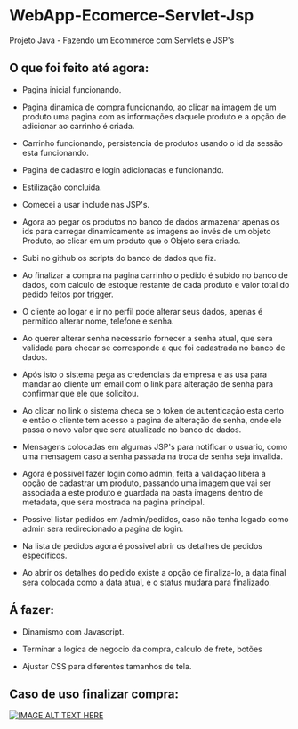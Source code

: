 # WebApp-Ecomerce-Servlet-Jsp
Projeto Java - Fazendo um Ecommerce com Servlets e JSP's


## O que foi feito até agora:

- Pagina inicial funcionando.

- Pagina dinamica de compra funcionando, ao clicar na imagem de um produto uma pagina com as informações daquele produto e a opção de adicionar ao carrinho é criada.

- Carrinho funcionando, persistencia de produtos usando o id da sessão esta funcionando.

- Pagina de cadastro e login adicionadas e funcionando.

- Estilização concluida.

- Comecei a usar include nas JSP's.

- Agora ao pegar os produtos no banco de dados armazenar apenas os ids para carregar dinamicamente as imagens ao invés de um objeto Produto, ao clicar em um produto que o Objeto sera criado.

- Subi no github os scripts do banco de dados que fiz.

- Ao finalizar a compra na pagina carrinho o pedido é subido no banco de dados, com calculo de estoque restante de cada produto e valor total do pedido feitos por trigger.

- O cliente ao logar e ir no perfil pode alterar seus dados, apenas é permitido alterar nome, telefone e senha.

- Ao querer alterar senha necessario fornecer a senha atual, que sera validada para checar se corresponde a que foi cadastrada no banco de dados.

- Após isto o sistema pega as credenciais da empresa e as usa para mandar ao cliente um email com o link para alteração de senha para confirmar que ele que solicitou.

- Ao clicar no link o sistema checa se o token de autenticação esta certo e então o cliente tem acesso a pagina de alteração de senha, onde ele passa o novo valor que sera atualizado no banco de dados.

- Mensagens colocadas em algumas JSP's para notificar o usuario, como uma mensagem caso a senha passada na troca de senha seja invalida.

- Agora é possivel fazer login como admin, feita a validação libera a opção de cadastrar um produto, passando uma imagem que vai ser associada a este produto e guardada na pasta imagens dentro de metadata, que sera mostrada na pagina principal.

- Possivel listar pedidos em /admin/pedidos, caso não tenha logado como admin sera redirecionado a pagina de login.

- Na lista de pedidos agora é possivel abrir os detalhes de pedidos especificos.

- Ao abrir os detalhes do pedido existe a opção de finaliza-lo, a data final sera colocada como a data atual, e o status mudara para finalizado.

## Á fazer:

- Dinamismo com Javascript.

- Terminar a logica de negocio da compra, calculo de frete, botões 

- Ajustar CSS para diferentes tamanhos de tela.

<h2>Caso de uso finalizar compra:</h2>

[![IMAGE ALT TEXT HERE](https://img.youtube.com/vi/G7SVrrwB88s/0.jpg)](https://www.youtube.com/watch?v=G7SVrrwB88s)

